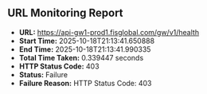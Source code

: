 ## URL Monitoring Report

- **URL:** https://api-gw1-prod1.fisglobal.com/gw/v1/health
- **Start Time:** 2025-10-18T21:13:41.650888
- **End Time:** 2025-10-18T21:13:41.990335
- **Total Time Taken:** 0.339447 seconds
- **HTTP Status Code:** 403
- **Status:** Failure
- **Failure Reason:** HTTP Status Code: 403
